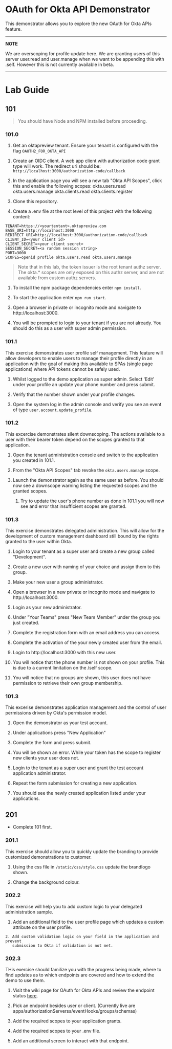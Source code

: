 # OAuth for Okta API Demonstrator

This demonstrator allows you to explore the new OAuth for Okta APIs feature.

---
**NOTE**

We are overscoping for profile update here. We are granting users of this server
 user.read and user.manage when we want to be appending this with .self. 
 However this is not currently available in beta.

---

# Lab Guide

## 101

> You should have Node and NPM installed before proceeding.


### 101.0

1. Get an oktapreview tenant. Ensure your tenant is configured with the flag 
```OAUTH2_FOR_OKTA_API```

<!-- UDP magic goes here --->

1. Create an OIDC client. A web app client with authorization code grant type
   will work. The redirect uri should be:
   `http://localhost:3000/authorization-code/callback`

1. In the application page you will see a new tab "Okta API Scopes", click this
   and enable the following scopes: okta.users.read
   okta.users.manage okta.clients.read okta.clients.register 

1. Clone this repository.

1. Create a .env file at the root level of this project with the following 
content:

```
TENANT=https://<yourtentant>.oktapreview.com
BASE_URI=http://localhost:3000
REDIRECT_URI=http://localhost:3000/authorization-code/callback
CLIENT_ID=<your client id>
CLIENT_SECRET=<your client secret>
SESSION_SECRET=<a random session string>
PORT=3000
SCOPES=openid profile okta.users.read okta.users.manage
```

> Note that in this lab, the token issuer is the root tenant authz server. The 
okta.* scopes are only exposed on this authz server, and are not available from 
custom authz servers.
   
1. To install the npm package dependencies enter ```npm install```.

1. To start the application enter ```npm run start```.

1. Open a browser in private or incognito mode and navigate to 
http://localhost:3000.

1. You will be prompted to login to your tenant if you are not already. You should
do this as a user with super admin permission.

### 101.1

This exercise demonstrates user profile self management. This feature will allow
developers to enable users to manage their profile directly in an application
with the goal of making this available to SPAs (single page applications) where
API tokens cannot be safely used.

1. Whilst logged to the demo application as super admin. Select 'Edit' under
   your profile an update your phone number and press submit.

1. Verify that the number shown under your profile changes.

1. Open the system log in the admin console and verify you see an event of type
   ```user.account.update_profile```.

### 101.2

   This excercise demonstrates silent downscoping. The actions available to a
   user with their bearer token depend on the scopes granted to that
   application.
   
1. Open the tenant administration console and switch to the application you
      created in 101.1.

1. From the "Okta API Scopes" tab revoke the ```okta.users.manage``` scope.

1. Launch the demonstrator again as the same user as before. You should now
      see a downscope warning listing the requested scopes and the granted
      scopes.

   1. Try to update the user's phone number as done in 101.1 you will now see
      and error that insufficient scopes are granted.

### 101.3

This exercise demonstrates delegated administration. This will allow for the
development of custom management dashboard still bound by the rights granted to
the user within Okta.

1. Login to your tenant as a super user and create a new group called 
"Development".

1. Create a new user with naming of your choice and assign them to this group.

1. Make your new user a group administrator.

1. Open a browser in a new private or incognito mode and navigate to
   http://localhost:3000.

1. Login as your new administrator.

1. Under "Your Teams" press "New Team Member" under the group you just created.

1. Complete the registration form with an email address you can access.

1. Complete the activation of the your newly created user from the email.

1. Login to http://localhost:3000 with this new user.

1. You will notice that the phone number is not shown on your profile. This is
   due to a current limitation on the /self scope.

1. You will notice that no groups are shown, this user does not have permission
   to retrieve their own group membership.

### 101.3

   This excerise demonstrates application management and the control of user
   permissions driven by Okta's permission model.

1. Open the demonstrator as your test account.

1. Under applications press "New Application"

1. Complete the form and press submit.

1. You will be shown an error. While your token has the scope to register new 
clients your user does not.

1. Login to the tenant as a super user and grant the test account application 
administrator.

1. Repeat the form submission for creating a new application.

1. You should see the newly created application listed under your applications.

## 201

- Complete 101 first.

### 201.1

   This exercise should allow you to quickly update the branding to provide
   customized demonstrations to customer.

1. Using the css file in ```/static/css/style.css``` update the brandlogo shown.

2. Change the background colour.

### 202.2

   This exercise will help you to add custom logic to your delegated
   administration sample.

   1. Add an additional field to the user profile page which updates a custom
      attribute on the user profile.

    2. Add custom validation logic on your field in the application and prevent
       submission to Okta if validation is not met.

### 202.3

   THis exercise should familize you with the progress being made, where to find
   updates as to which endpoints are covered and how to extend the demo to use
   them.
   
   1. Visit the wiki page for OAuth for Okta APIs and review the endpoint status
      [here](https://oktawiki.atlassian.net/wiki/spaces/eng/pages/571380965/OAuth+2.0+for+Okta+APIs#OAuth2.0forOktaAPIs-EndpointStatus(Tobeupdatedbyproductteams)).
      
   1. Pick an endpoint besides user or client. (Currently live are
      apps/authorizationServerss/eventHooks/groups/schemas)
   
   1. Add the required scopes to your application grants.

   1. Add the required scopes to your .env file.

   1. Add an additional screen to interact with that endpoint.